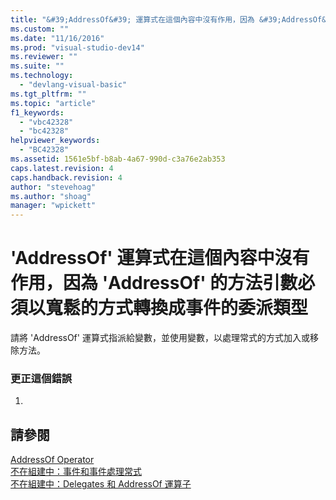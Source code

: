 ```yaml
---
title: "&#39;AddressOf&#39; 運算式在這個內容中沒有作用，因為 &#39;AddressOf&#39; 的方法引數必須以寬鬆的方式轉換成事件的委派類型 | Microsoft Docs"
ms.custom: ""
ms.date: "11/16/2016"
ms.prod: "visual-studio-dev14"
ms.reviewer: ""
ms.suite: ""
ms.technology: 
  - "devlang-visual-basic"
ms.tgt_pltfrm: ""
ms.topic: "article"
f1_keywords: 
  - "vbc42328"
  - "bc42328"
helpviewer_keywords: 
  - "BC42328"
ms.assetid: 1561e5bf-b8ab-4a67-990d-c3a76e2ab353
caps.latest.revision: 4
caps.handback.revision: 4
author: "stevehoag"
ms.author: "shoag"
manager: "wpickett"
---
```

# &#39;AddressOf&#39; 運算式在這個內容中沒有作用，因為 &#39;AddressOf&#39; 的方法引數必須以寬鬆的方式轉換成事件的委派類型
請將 'AddressOf' 運算式指派給變數，並使用變數，以處理常式的方式加入或移除方法。  
  
### 更正這個錯誤  
  
1.  
  
## 請參閱  
 [AddressOf Operator](/dotnet/visual-basic/language-reference/operators/addressof-operator)   
 [不在組建中：事件和事件處理常式](http://msdn.microsoft.com/zh-tw/95074a0d-1cbc-4221-a95a-964185c7f962)   
 [不在組建中：Delegates 和 AddressOf 運算子](http://msdn.microsoft.com/zh-tw/7b2ed932-8598-4355-b2f7-5cedb23ee86f)